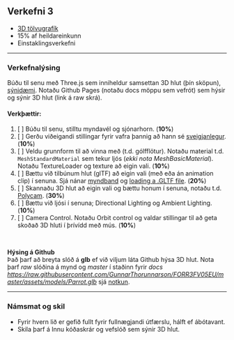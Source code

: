 ## Verkefni 3
- [3D tölvugrafík](https://github.com/GunnarThorunnarson/FORR3FV05EU/wiki/3D-t%C3%B6lvugraf%C3%ADk)
- 15% af heildareinkunn
- Einstaklingsverkefni

---

### Verkefnalýsing
Búðu til senu með Three.js sem inniheldur samsettan 3D hlut (þín sköpun), [sýnidæmi](https://github.com/ThorgeirKa/vidmotsforritun_lokaverk?tab=readme-ov-file). Notaðu Github Pages (notaðu docs möppu sem vefrót) sem hýsir og sýnir 3D hlut (link á raw skrá).


#### Verkþættir:
1. [ ] Búðu til senu, stilltu myndavél og sjónarhorn.  (**10%**)
1. [ ] Gerðu viðeigandi stillingar fyrir vafra þannig að hann sé [sveigjanlegur](https://threejs.org/manual/#en/responsive). (**10%**)
1. [ ] Veldu grunnform til að vinna með (t.d. gólfflötur). Notaðu material t.d. `MeshStandardMaterial` sem tekur ljós (_ekki nota MeshBasicMaterial_). Notaðu TextureLoader og texture að eigin vali. (**10%**) 
1. [ ] Bættu við tilbúnum hlut (glTF) að eigin vali (með eða án animation clip) í senuna. Sjá nánar [myndband](https://www.youtube.com/watch?v=WBe3xrV4CPM) og [loading a .GLTF file](https://threejs.org/manual/?q=gltf#en/load-gltf). (**20%**)
1. [ ] Skannaðu 3D hlut að eigin vali og bættu honum í senuna, notaðu t.d. [Polycam](https://poly.cam/). (**30%**)
1. [ ] Bættu við ljósi í senuna; Directional Lighting og Ambient Lighting. (**10%**)
1. [ ] Camera Control. Notaðu Orbit control og valdar stillingar til að geta skoðað 3D hluti í þrívídd með mús. (**10%**)

<br>

**Hýsing á Github** <br>
Það þarf að breyta slóð á **glb** ef við viljum láta Github hýsa 3D hlut. Nota þarf _raw_ slóðina á mynd og _master_ í staðinn fyrir _docs_ _https://raw.githubusercontent.com/GunnarThorunnarson/FORR3FV05EU/master/assets/models/Parrot.glb_ sjá [notkun](https://github.com/GunnarThorunnarson/FORR3FV05EU/blob/master/docs/src/World/components/birds/birds.js).


---

### Námsmat og skil
- Fyrir hvern lið er gefið fullt fyrir fullnægjandi útfærslu, hálft ef ábótavant. 
- Skila þarf á Innu kóðaskrár og vefslóð sem sýnir 3D hlut. 

<!-- **Ath:** Nemendur mega ekki hafa sama eða sambærilegan 3D hlut. -->
